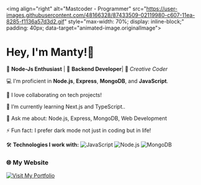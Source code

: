 <img align="right" alt="Mastcoder - Programmer" src="https://user-images.githubusercontent.com/48166328/87433509-02119980-c607-11ea-8285-f1136a57d3d2.gif" style="max-width: 70%; display: inline-block;" padding: 40px; data-target="animated-image.originalImage">

 # Hey, I'm Manty!👋


🚀 **Node-Js Enthusiast** | 🌟 **Backend Developer**| 🎨 *Creative Coder*

💻 I’m proficient in **Node.js**, **Express**, **MongoDB**, and **JavaScript**.

👯 I love collaborating on tech projects!

🌱 I’m currently learning Next.js and TypeScript..

💬 Ask me about: Node.js, Express, MongoDB, Web Development

⚡ Fun fact: I prefer dark mode not just in coding but in life!


🛠️ **Technologies I work with:**
![JavaScript](https://img.shields.io/badge/-JavaScript-yellow)
![Node.js](https://img.shields.io/badge/-Node.js-green)
![MongoDB](https://img.shields.io/badge/-MongoDB-brightgreen)

### 🌐 My Website
[![Visit My Portfolio](https://img.shields.io/badge/Visit%20My%20Portfolio-Click%20Here-blue?style=for-the-badge)](https://simple-portfolios.onrender.com)











